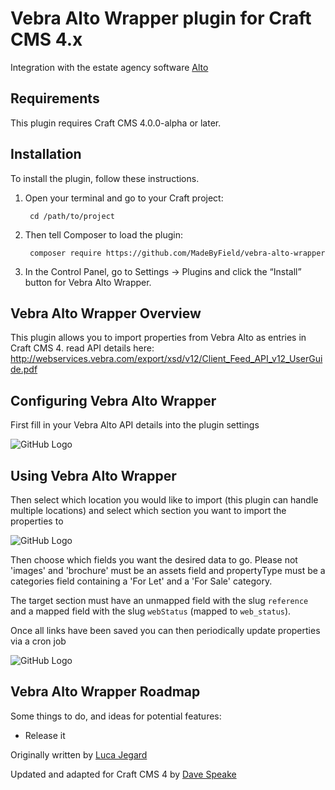 # Vebra Alto Wrapper plugin for Craft CMS 4.x

Integration with the estate agency software [Alto](https://altosoftware.co.uk)

## Requirements

This plugin requires Craft CMS 4.0.0-alpha or later.

## Installation

To install the plugin, follow these instructions.

1. Open your terminal and go to your Craft project:

        cd /path/to/project

2. Then tell Composer to load the plugin:

        composer require https://github.com/MadeByField/vebra-alto-wrapper

3. In the Control Panel, go to Settings → Plugins and click the “Install” button for Vebra Alto Wrapper.

## Vebra Alto Wrapper Overview

This plugin allows you to import properties from Vebra Alto as entries in Craft CMS 4.
read API details here: http://webservices.vebra.com/export/xsd/v12/Client_Feed_API_v12_UserGuide.pdf

## Configuring Vebra Alto Wrapper

First fill in your Vebra Alto API details into the plugin settings

![GitHub Logo](/resources/img/step1.jpg)

## Using Vebra Alto Wrapper

Then select which location you would like to import (this plugin can handle multiple locations) and select which section you want to import the properties to

![GitHub Logo](/resources/img/step2.jpg)

Then choose which fields you want the desired data to go. Please not 'images' and 'brochure' must be an assets field and propertyType must be a categories field containing a 'For Let' and a 'For Sale' category.

The target section must have an unmapped field with the slug `reference` and a mapped field with the slug `webStatus` (mapped to `web_status`).

Once all links have been saved you can then periodically update properties via a cron job

![GitHub Logo](/resources/img/step3.jpg)

## Vebra Alto Wrapper Roadmap

Some things to do, and ideas for potential features:

* Release it

Originally written by [Luca Jegard](https://github.com/Jegard)

Updated and adapted for Craft CMS 4 by [Dave Speake](https://github.com/MadeByField)